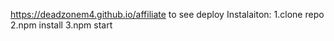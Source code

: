https://deadzonem4.github.io/affiliate to see deploy
Instalaiton:
1.clone repo
2.npm install
3.npm start